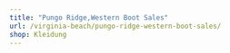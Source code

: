 ```yaml
---
title: "Pungo Ridge,Western Boot Sales"
url: /virginia-beach/pungo-ridge-western-boot-sales/
shop: Kleidung
---
```

